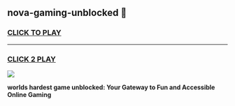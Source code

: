 
## nova-gaming-unblocked 👋
<h3>
<a href="https://premium.freeplayer.one?title=nova-gaming-unblocked&ref=14F">CLICK TO PLAY</a></h3>
<hr>

<h3>
<a href="https://premium.freeplayer.one?title=nova-gaming-unblocked&ref=14F">CLICK 2 PLAY</a>
  
</h3>

<a href="https://premium.freeplayer.one?title=nova-gaming-unblocked&ref=12F/"><img src="https://clearcache.store/games.png"></a>


**worlds hardest game unblocked: Your Gateway to Fun and Accessible Online Gaming**
